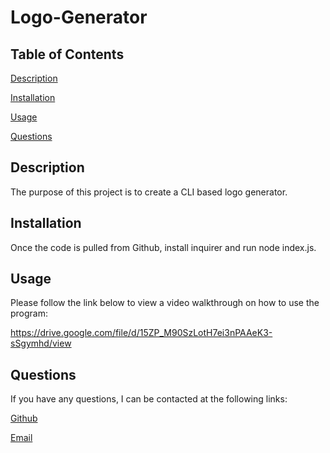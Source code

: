 # Logo-Generator


  ## Table of Contents

  [Description](#description)

  [Installation](#installation)

  [Usage](#usage)

  [Questions](#questions)

## Description

The purpose of this project is to create a CLI based logo generator.

## Installation

Once the code is pulled from Github, install inquirer and run node index.js.

## Usage

Please follow the link below to view a video walkthrough on how to use the program:

https://drive.google.com/file/d/15ZP_M90SzLotH7ei3nPAAeK3-sSgymhd/view


## Questions

If you have any questions, I can be contacted at the following links:

[Github](https://www.github.com/Cashew1337)

[Email](mailto:mr.matt.caschetto@gmail.com)
